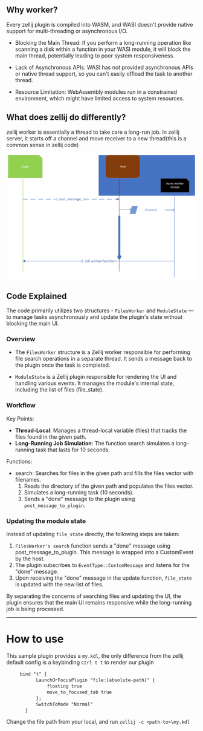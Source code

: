 ## Why worker?
Every zellij plugin is compiled into WASM, and WASI doesn't provide native support for multi-threading or asynchronous I/O.

- Blocking the Main Thread: If you perform a long-running operation like scanning a disk within a function in your WASI module, it will block the main thread, potentially leading to poor system responsiveness.

- Lack of Asynchronous APIs: WASI has not provided asynchronous APIs or native thread support, so you can't easily offload the task to another thread.

- Resource Limitation: WebAssembly modules run in a constrained environment, which might have limited access to system resources.

## What does zellij do differently?

zellij worker is essentially a thread to take care a long-run job. In zellij server, it starts off a channel and move receiver to a new thread(this is a common sense in zellij code)

![diagram](../../assets/diagrams/Zellij_worker.png)


## Code Explained

The code primarily utilizes two structures - `FilesWorker` and `ModuleState` — to manage tasks asynchronously and update the plugin's state without blocking the main UI.

### Overview
- The `FilesWorker` structure is a Zellij worker responsible for performing file search operations in a separate thread. It sends a message back to the plugin once the task is completed.

- `ModuleState` is a Zellij plugin responsible for rendering the UI and handling various events. It manages the module's internal state, including the list of files (file_state).

### Workflow

Key Points:
- **Thread-Local**: Manages a thread-local variable (files) that tracks the files found in the given path.
- **Long-Running Job Simulation**: The function search simulates a long-running task that lasts for 10 seconds.

Functions:

- search: Searches for files in the given path and fills the files vector with filenames.
  1. Reads the directory of the given path and populates the files vector.
  2. Simulates a long-running task (10 seconds).
  3. Sends a "done" message to the plugin using `post_message_to_plugin`.

### Updating the module state

Instead of updating `file_state` directly, the following steps are taken:

1. `FilesWorker's search` function sends a "done" message using post_message_to_plugin. This message is wrapped into a CustomEvent by the host.
2. The plugin subscribes to `EventType::CustomMessage` and listens for the "done" message.
3. Upon receiving the "done" message in the update function, `file_state` is updated with the new list of files.

By separating the concerns of searching files and updating the UI, the plugin ensures that the main UI remains responsive while the long-running job is being processed.

--- 

# How to use

This sample plugin provides a `my.kdl`, the only difference from the zellij default config is a keybinding `Ctrl t t` to render our plugin


```
     bind "t" {
           LaunchOrFocusPlugin "file:[absolute-path]" {
               floating true
               move_to_focused_tab true
           };
           SwitchToMode "Normal"
       }
```

Change the file path from your local, and run `zellij -c <path-to>\my.kdl`
